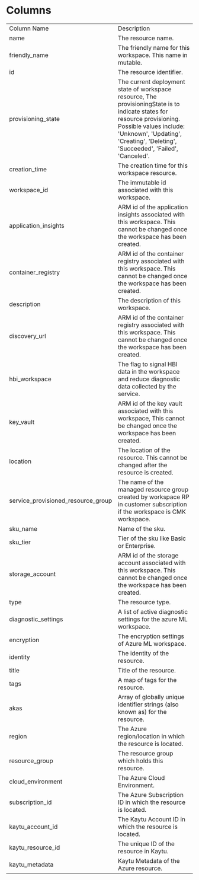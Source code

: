 # Columns  

<table>
	<tr><td>Column Name</td><td>Description</td></tr>
	<tr><td>name</td><td>The resource name.</td></tr>
	<tr><td>friendly_name</td><td>The friendly name for this workspace. This name in mutable.</td></tr>
	<tr><td>id</td><td>The resource identifier.</td></tr>
	<tr><td>provisioning_state</td><td>The current deployment state of workspace resource, The provisioningState is to indicate states for resource provisioning. Possible values include: 'Unknown', 'Updating', 'Creating', 'Deleting', 'Succeeded', 'Failed', 'Canceled'.</td></tr>
	<tr><td>creation_time</td><td>The creation time for this workspace resource.</td></tr>
	<tr><td>workspace_id</td><td>The immutable id associated with this workspace.</td></tr>
	<tr><td>application_insights</td><td>ARM id of the application insights associated with this workspace. This cannot be changed once the workspace has been created.</td></tr>
	<tr><td>container_registry</td><td>ARM id of the container registry associated with this workspace. This cannot be changed once the workspace has been created.</td></tr>
	<tr><td>description</td><td>The description of this workspace.</td></tr>
	<tr><td>discovery_url</td><td>ARM id of the container registry associated with this workspace. This cannot be changed once the workspace has been created.</td></tr>
	<tr><td>hbi_workspace</td><td>The flag to signal HBI data in the workspace and reduce diagnostic data collected by the service.</td></tr>
	<tr><td>key_vault</td><td>ARM id of the key vault associated with this workspace, This cannot be changed once the workspace has been created.</td></tr>
	<tr><td>location</td><td>The location of the resource. This cannot be changed after the resource is created.</td></tr>
	<tr><td>service_provisioned_resource_group</td><td>The name of the managed resource group created by workspace RP in customer subscription if the workspace is CMK workspace.</td></tr>
	<tr><td>sku_name</td><td>Name of the sku.</td></tr>
	<tr><td>sku_tier</td><td>Tier of the sku like Basic or Enterprise.</td></tr>
	<tr><td>storage_account</td><td>ARM id of the storage account associated with this workspace. This cannot be changed once the workspace has been created.</td></tr>
	<tr><td>type</td><td>The resource type.</td></tr>
	<tr><td>diagnostic_settings</td><td>A list of active diagnostic settings for the azure ML workspace.</td></tr>
	<tr><td>encryption</td><td>The encryption settings of Azure ML workspace.</td></tr>
	<tr><td>identity</td><td>The identity of the resource.</td></tr>
	<tr><td>title</td><td>Title of the resource.</td></tr>
	<tr><td>tags</td><td>A map of tags for the resource.</td></tr>
	<tr><td>akas</td><td>Array of globally unique identifier strings (also known as) for the resource.</td></tr>
	<tr><td>region</td><td>The Azure region/location in which the resource is located.</td></tr>
	<tr><td>resource_group</td><td>The resource group which holds this resource.</td></tr>
	<tr><td>cloud_environment</td><td>The Azure Cloud Environment.</td></tr>
	<tr><td>subscription_id</td><td>The Azure Subscription ID in which the resource is located.</td></tr>
	<tr><td>kaytu_account_id</td><td>The Kaytu Account ID in which the resource is located.</td></tr>
	<tr><td>kaytu_resource_id</td><td>The unique ID of the resource in Kaytu.</td></tr>
	<tr><td>kaytu_metadata</td><td>Kaytu Metadata of the Azure resource.</td></tr>
</table>